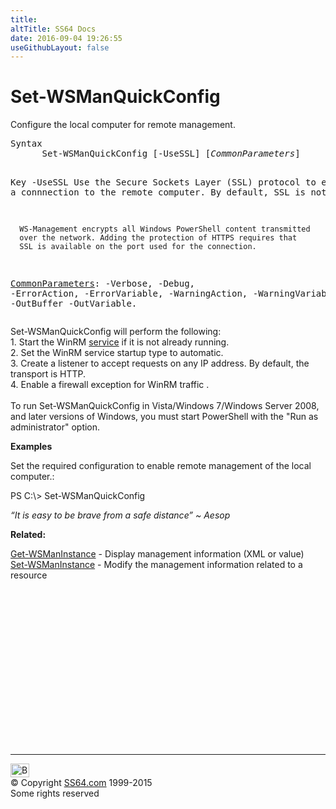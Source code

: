 ```yaml
---
title:
altTitle: SS64 Docs
date: 2016-09-04 19:26:55
useGithubLayout: false
---
```

<!-- #BeginLibraryItem "/Library/head_ps.lbi" --><!-- #EndLibraryItem --><h1>Set-WSManQuickConfig</h1> 
<p>Configure the local computer for remote management.</p>
<pre>Syntax
      Set-WSManQuickConfig [-UseSSL] [<i>CommonParameters</i>]

Key
   -UseSSL 
      Use the Secure Sockets Layer (SSL) protocol to establish a
      connnection to the remote computer. By default, SSL is not used. 
        
      WS-Management encrypts all Windows PowerShell content transmitted
      over the network. Adding the protection of HTTPS requires that
      SSL is available on the port used for the connection.

   <a href="common.html">CommonParameters</a>:
       -Verbose, -Debug, -ErrorAction, -ErrorVariable, -WarningAction, -WarningVariable,
       -OutBuffer -OutVariable.</pre>
<p> Set-WSManQuickConfig will perform the following:<br>
1. Start the WinRM <a href="../nt/syntax-services.html">service</a> if it is not already  running. <br>
2. Set the WinRM service startup type to automatic.<br>
3. Create a listener to accept requests on any IP address. By default, the transport is HTTP.<br>
4. Enable a firewall exception for WinRM traffic .<br>
<br>
To run Set-WSManQuickConfig in  Vista/Windows 7/Windows Server 2008, and later versions of Windows, you must start PowerShell with the "Run as administrator" option.</p>
<p><b>Examples</b></p>
<p>Set the required configuration to enable remote management of the local computer.: </p>
<p><span class="code">PS C:\&gt;    Set-WSManQuickConfig</span></p>
<p class="quote"><i>“It is easy to be brave from a safe distance” ~ Aesop</i></p>
<p><b>Related:</b></p>
<p>  <a href="get-wsmaninstance.html">Get-WSManInstance</a> - Display management information (XML or value)<br>
<a href="set-wsmaninstance.html">Set-WSManInstance</a> - Modify the management information related to a resource</p><!-- #BeginLibraryItem "/Library/foot_ps.lbi" --><p>
<!-- PowerShell300 -->
<ins class="adsbygoogle" style="display:inline-block;width:300px;height:250px" data-ad-client="ca-pub-6140977852749469" data-ad-slot="6253539900"></ins>
<script>
(adsbygoogle = window.adsbygoogle || []).push({});
</script></p>
<hr>
<div id="bl" class="footer"><a href="set-wsmanquickconfig.html#"><img src="../images/top.png" width="30" height="22" alt="Back to the Top"></a></div>
<div id="br" class="footer, tagline">© Copyright <a href="../index.html">SS64.com</a> 1999-2015<br>
Some rights reserved</div><!-- #EndLibraryItem -->

